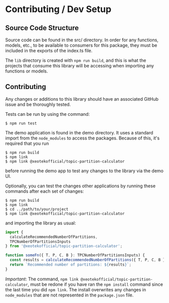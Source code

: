 # Contributing / Dev Setup

## Source Code Structure

Source code can be found in the src/ directory. In order for any functions, models, etc., to be available to 
consumers for this package, they must be included in the exports of the index.ts file.

The `lib` directory is created with `npm run build`, and this is what the projects that consume this library will
be accessing when importing any functions or models.

## Contributing

Any changes or additions to this library should have an associated GitHub issue and be thoroughly tested.

Tests can be run by using the command: 
```shell
$ npm run test
```

The demo application is found in the demo directory. It uses a standard import from the `node_modules` to
access the packages. Because of this, it's required that you run
```shell
$ npm run build
$ npm link
$ npm link @xeotekofficial/topic-partition-calculator
```
before running the demo app to test any changes to the library via the demo UI.

Optionally, you can test the changes other applications by running these commands after each set of changes:
```shell
$ npm run build
$ npm link
$ cd ../path/to/your/project
$ npm link @xeotekofficial/topic-partition-calculator
```
and importing the library as usual: 
```js
import { 
  calculateRecommendedNumberOfPartitions, 
  TPCNumberOfPartitionsInputs 
} from '@xeotekofficial/topic-partition-calculator';

function someFn({ T, P, C, B }: TPCNumberOfPartitionsInputs) {
  const results = calculateRecommendedNumberOfPartitions({ T, P, C, B });
  return `Recommended number of partitions: ${results}`;
}
```

*Important*: The command, `npm link @xeotekofficial/topic-partition-calculator`, must be redone if you have ran the 
`npm install` command since the last time you did `npm link`. The install overwrites any changes in `node_modules` 
that are not represented in the `package.json` file.
